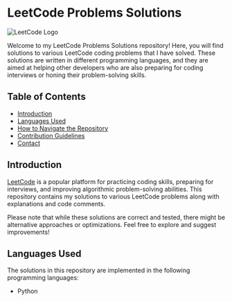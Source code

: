 # LeetCode Problems Solutions

![LeetCode Logo](https://assets.leetcode.com/static_assets/public/webpack_bundles/images/logo-dark.e99485d9b.svg)

Welcome to my LeetCode Problems Solutions repository! Here, you will find solutions to various LeetCode coding problems that I have solved. These solutions are written in different programming languages, and they are aimed at helping other developers who are also preparing for coding interviews or honing their problem-solving skills.

## Table of Contents

- [Introduction](#introduction)
- [Languages Used](#languages-used)
- [How to Navigate the Repository](#how-to-navigate-the-repository)
- [Contribution Guidelines](#contribution-guidelines)
- [Contact](#contact)

## Introduction

[LeetCode](https://leetcode.com/) is a popular platform for practicing coding skills, preparing for interviews, and improving algorithmic problem-solving abilities. This repository contains my solutions to various LeetCode problems along with explanations and code comments.

Please note that while these solutions are correct and tested, there might be alternative approaches or optimizations. Feel free to explore and suggest improvements!

## Languages Used

The solutions in this repository are implemented in the following programming languages:

- Python

